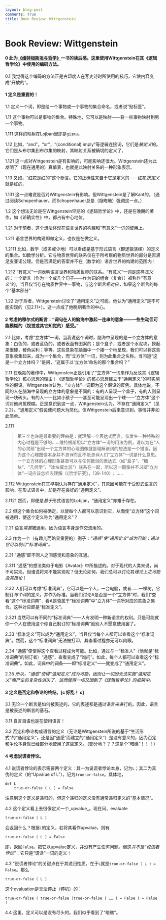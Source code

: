 ```yaml
---
layout: blog-post
comments: true
title: Book Review: Wittgenstein
---
```


# Book Review: Wittgenstein


#### 0 此为[《维特根斯坦与哲学》](http://book.douban.com/subject/2981380/)一书的读后感。这里使用Wittgenstein在其《逻辑哲学论》中使用的编码方法。

0.1 我觉得这个编码的方法正是古印度人在写史诗时所使用的技巧，它使内容变成“开放的”。

#### 1 定义是重要的！

1.1 定义一个词，即是给一个事物或一个事物的集合命名，或者说“贴标签”。

1.11 这个事物可以是事物的集合。特殊地，它可以是映射——将一些事物映射到另一个事物。

1.111 这样的映射在Lojban里即是`gismu`。

1.12 比如，“and”，“or”，“(conditional) imply”等逻辑连接词，它们是*被定义*的。它们是从布尔集到布尔集的映射，其映射关系被确切的定义了。

1.121 这一点对Wittgenstein是有影响的，可能影响还很大。Wittgenstein还为此发明了（现在通用的）真值表，也就是此映射关系的一种形象表示。

1.13 又如，“红花是红的”这个断言。它的正确性来自于它是定义的——红花*按定义*就是红的。

1.131 这一点难说是否对Wittgenstein有影响。但Wittgenstein是了解Kant的。（通过阅读Schopenhauer。而Schopenhauer总是（隐晦地）强调这一点。）

1.2 这个想法无论是在Wittgenstein早期的《逻辑哲学论》中，还是在晚期的著作，如《论确实性》中，都占有中心地位。

1.21 对于前者，这个想法体现在语言世界的构建和“有意义”一词的使用上。

1.211 语言世界的构建即做定义，也仅是在做定义。

1.2111 比如，数学（或多或少地）可以看成是基于形式语言（即逻辑演绎）的定义的集合。如数学分析。它与物质世界的联系仅在于所考察的物质世界的部分是否满足皮亚诺公理。但是否满足的答案并不在（数学的）语言世界的构建的范围内！

1.212 “有意义”一词表明语言世界和物质世界的联系。“有意义”一词是这样*定义*的：一个断言（作为一个或几个句子——作为词的组合（复合））被称作“有意义”的，当且仅当存在物质世界中一事物，与这个断言相对应，如果这个断言的每个“基本部分”

1.22 对于后者，Wittgenstein讨论了“通用定义”之可能。他认为“通用定义”是不可能实现的（见2.11+）。这一点成了他晚期著作的中心。


#### 2 考虑帕穆尔式的断言：“词句在人的脑海中激起一连串的意象——一些生动但可能模糊的（视觉或其它知觉的）感受。”

2.1 比如，考虑“立方体”一词。当我说这个词时，脑海中呈现的是一个立方体的意象：白色的，或者蓝色的，或者表面有图案的；是个盒子，或者是个水泥块，摸起来很硬，棱角尖利；等等。这些意象在脑海中一个接一个地呈现，我们可以将这些意象收集起来，成为一个集合，而“立方体”一词，则为此集合之名称。当问道“这是一个立方体吗？”是问，“这属于以‘立方体’命名的那个集合吗？”

2.11 在晚期的著作中，Wittgenstein正是引用了“立方体”一词来作为反驳其《逻辑哲学论》核心思想的理由！《逻辑哲学论》的核心思想建立于“通用定义”的可实施性的假设。Wittgenstein认为，“立方体”一词即为这个假设的反例。具体地说，不同的人在脑海中呈现的立方体的意象是不同的：有的人呈现一个盒子，有的人则呈现一块砖头。有的人——比如小孩子——甚至可能呈现出一个球——“立方体”这个词对他尚属模糊。正是意识到这一点，Wittgenstein认为，不存在“通用定义”（见2.2）。“通用定义”假设使问题大为简化。但Wittgenstein后来意识到，事情并非如此简单。

2.111
> 第三个也许是最重要的理由是：就理解一个表达式而言，仅发生一种特殊的内心过程是不够的......维特根斯坦以“立方体”一词的用法为例，说以为在“人的心灵前”出现一个立方体的心理图像就是理解该词的想法是一个错误，因为这个心理图像本身并不*告诉*而且不能*告诉*人们“立方体”一词是什么意思。一个立方体的心理形象甚至可以与任何数目的表达式（如“盒子”、“糖块”、“几何学”、“冰块威士忌”）联系在一起，所以这一图像并不*决定*“立方体”一词应该怎样去理解（《哲学研究》，139-140）；......

2.112 Wittgenstein在其早期认为存在“通用定义”，其原因可能在于受形式语言的影响。在形式语言中，却是存在良好的“通用定义”。

2.1121 然而，即便是*基于*形式语言的Lobjan，“通用定义”亦难于存在。

2.2 但这个集合如何被确定，以使每个人都可以意识到它，从而使“立方体”这个词被通用，使这个定义称为“通用定义”？

2.21 语言*需要*被通用，因为语言本身是作交流用的。

2.3 作为一个（有趣儿而略显重要的）例子：*“通感”使“通用定义”成为可能；通过它可以制订“标准词典”。*

2.31 “通感”即不同人之间感觉和意象的互通。

2.311 “通感”的想法类似于电影《Avatar》中所描述的。对于现代的人类来说，尚不可实现。但谁说将来不能实现呢？但无论如何，我们总可以讨论其*理论上之可能及其推论*！

2.32 人们可以考虑“标准词典”，它可以是一个人，一台电脑，或者......一棵树。它制订*每个词*的定义，并作为标准。当我们讨论A是否是一个“立方体”时，我们“查看”这个“标准词典”，看A是否属于“标准词典”中“立方体”一词所对应的意象之集合。这种对应即是“标准定义”。

2.321 当然可以有不同的“标准词典”——人有发明一种新语言的权利。只是可能就你一个人在使用这个你自己制订的“标准词典”而别人不愿意使用罢了。

2.33 “标准定义”可以成为“通用定义”，当且仅当每个人都可以查看这个“标准词典”。然而，这个“标准词典”无法被打印，其查看过程亦无可以肉眼。

2.34 “通感”便使得这个查看过程成为可能。比如，通过与一“标准人”（他就是“标准词典”的制订者）“通感”，查看变成了“询问”。如此，每个人都可以查看这个“标准词典”。如此，词典中的词条——即“标准定义”——就变成了“通用定义”。

2.35 *所以，“通感”使得“通用定义”成为可能，因而让一切因无法实施“通用定义”而产生的复杂性消失了，进而使得一切又回到了《逻辑哲学论》的框架中。*


#### 3 定义是否定和争论的终结。[c 好乱！ c]

3.1 无论一个断言是如何被表述的，它的表述都是通过语言来进行的。因此，语言是被表述的断言的基石。

3.11 自言自语也是在使用语言！

3.2 否定和争论构成语言的定义（无论是Wittgenstein所说的基于“生活形式”的“通用定义”，还是因“通感”而建立的“通用定义”）是没有意义的，因为否定和争论本身就已经部分地使用了这些定义。（部分地？？？这是个“暗礁”！！！）


#### 4 考虑说谎者悖论。

4.1 说谎者悖论的表示需要两个定义：其一为说谎者悖论本身，记为`L`；其二为真伪的定义（的“Upvalue of L”），记为`true-or-false`。具体地，
    
    def L
        true-or-false ( L ) = False
    
注意到这个定义是递归的，但这个递归的定义没有通常递归定义的“基本情况”。

4.2 这个定义看上去很像定义一个_upvalue_。现在问，evaluate
    
    true-or-false ( L )
    
会返回什么？根据`L`的定义，若将其看作upvalue，则有
    
    true-or-false ( L ) = False
    
即，返回`False`。把它以upvalue定义，并没有产生任何问题。但这*并不是“说谎者悖论”*：它只是“谎话”一词的定义！

4.3 “说谎者悖论”的关键点在于其递归性质，在于`L`就是`true-or-false ( L ) = False`。那么
    
    true-or-false ( L )
    
这个evaluation是无法停止（停机）的：
    
    true-or-false ( true-or-false (true-or-false ( …… ) = False ) = False )
    
4.4 这里，定义可以是没有尽头的。我们似乎看到了“暗礁”。